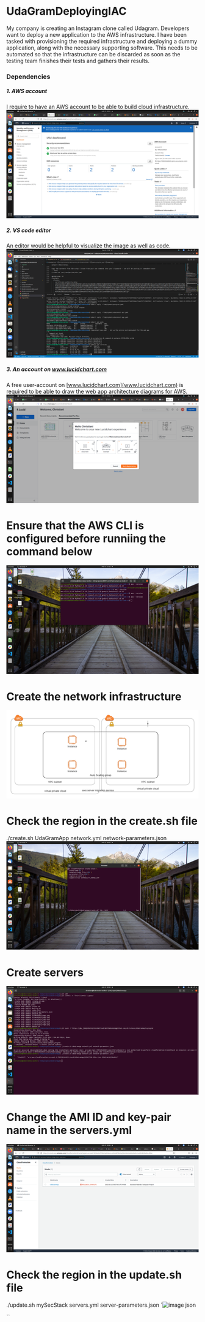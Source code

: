 # UdaGramDeployingIAC
My company is creating an Instagram clone called Udagram.  Developers want to deploy a new application to the AWS infrastructure.  I have been tasked with provisioning the required infrastructure and deploying a dummy application, along with the necessary supporting software.  This needs to be automated so that the infrastructure can be discarded as soon as the testing team finishes their tests and gathers their results. 

### Dependencies
##### 1. AWS account
I require to have an AWS account to be able to build cloud infrastructure.
![image](screenshots/img1.png)

##### 2. VS code editor
An editor would be helpful to visualize the image as well as code. 
![image](screenshots/img2.png)

##### 3. An account on www.lucidchart.com
A free user-account on [www.lucidchart.com](www.lucidchart.com) is required to be able to draw the web app architecture diagrams for AWS.
![image](screenshots/img3.png)

# Ensure that the AWS CLI is configured before runniing the command below
![image](screenshots/img4.png)

# Create the network infrastructure
![image](screenshots/img5.png)

# Check the region in the create.sh file
./create.sh UdaGramApp network.yml network-parameters.json
![image](screenshots/img6.png)

# Create servers
![image](screenshots/img7.png)

# Change the AMI ID and key-pair name in the servers.yml
![image](screenshots/img8.png)

# Check the region in the update.sh file
./update.sh mySecStack servers.yml server-parameters.json
`![image](screenshots/img9.png)
json

``

